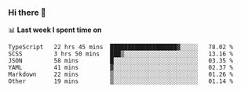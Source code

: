 ### Hi there 👋

<!--
**DBvc/DBvc** is a ✨ _special_ ✨ repository because its `README.md` (this file) appears on your GitHub profile.

Here are some ideas to get you started:

- 🔭 I’m currently working on ...
- 🌱 I’m currently learning ...
- 👯 I’m looking to collaborate on ...
- 🤔 I’m looking for help with ...
- 💬 Ask me about ...
- 📫 How to reach me: ...
- 😄 Pronouns: ...
- ⚡ Fun fact: ...
-->

📊 **Last week I spent time on**
<!--START_SECTION:waka-->

```text
TypeScript   22 hrs 45 mins  ███████████████████▓░░░░░   78.02 %
SCSS         3 hrs 50 mins   ███▒░░░░░░░░░░░░░░░░░░░░░   13.16 %
JSON         58 mins         █░░░░░░░░░░░░░░░░░░░░░░░░   03.35 %
YAML         41 mins         ▓░░░░░░░░░░░░░░░░░░░░░░░░   02.37 %
Markdown     22 mins         ▒░░░░░░░░░░░░░░░░░░░░░░░░   01.26 %
Other        19 mins         ▒░░░░░░░░░░░░░░░░░░░░░░░░   01.14 %
```

<!--END_SECTION:waka-->
